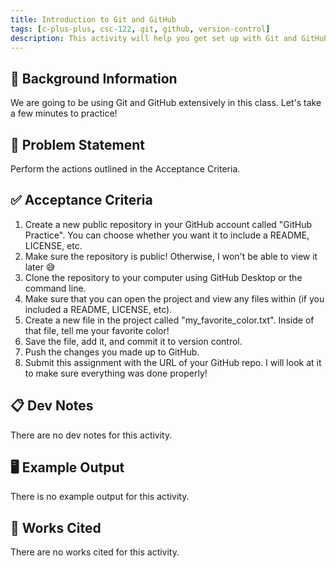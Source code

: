 ```yaml
---
title: Introduction to Git and GitHub
tags: [c-plus-plus, csc-122, git, github, version-control]
description: This activity will help you get set up with Git and GitHub on your workstations.
---
```


## 🔖 Background Information

We are going to be using Git and GitHub extensively in this class. Let's take a few minutes to practice!

## 🎯 Problem Statement

Perform the actions outlined in the Acceptance Criteria.

## ✅ Acceptance Criteria

1. Create a new public repository in your GitHub account called "GitHub Practice". You can choose whether you want it to include a README, LICENSE, etc.
2. Make sure the repository is public! Otherwise, I won't be able to view it later 😅
3. Clone the repository to your computer using GitHub Desktop or the command line.
4. Make sure that you can open the project and view any files within (if you included a README, LICENSE, etc).
5. Create a new file in the project called "my_favorite_color.txt". Inside of that file, tell me your favorite color!
6. Save the file, add it, and commit it to version control.
7. Push the changes you made up to GitHub.
8. Submit this assignment with the URL of your GitHub repo. I will look at it to make sure everything was done properly!

## 📋 Dev Notes

There are no dev notes for this activity.

## 🖥️ Example Output

There is no example output for this activity.

## 📘 Works Cited

There are no works cited for this activity.

